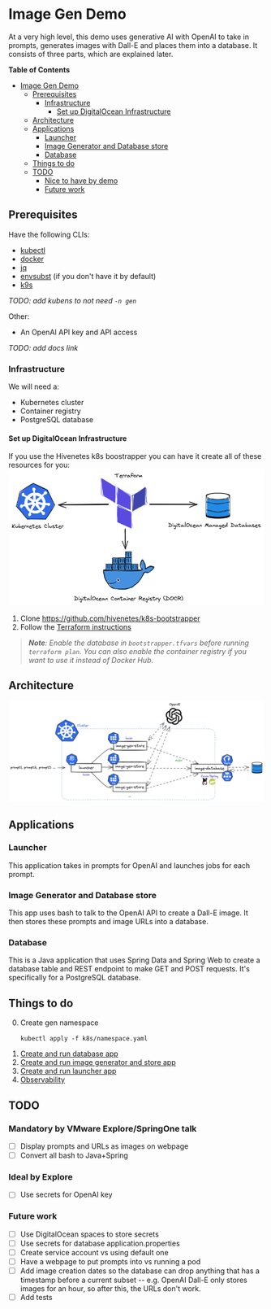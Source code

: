 # Image Gen Demo

At a very high level, this demo uses generative AI with OpenAI to take in prompts, generates images with Dall-E and places them into a database. It consists of three parts, which are explained later.

**Table of Contents**
- [Image Gen Demo](#image-gen-demo)
  - [Prerequisites](#prerequisites)
    - [Infrastructure](#infrastructure)
      - [Set up DigitalOcean Infrastructure](#set-up-digitalocean-infrastructure)
  - [Architecture](#architecture)
  - [Applications](#applications)
    - [Launcher](#launcher)
    - [Image Generator and Database store](#image-generator-and-database-store)
    - [Database](#database)
  - [Things to do](#things-to-do)
  - [TODO](#todo)
    - [Nice to have by demo](#nice-to-have-by-demo)
    - [Future work](#future-work)


## Prerequisites
Have the following CLIs:
- [kubectl](https://kubernetes.io/docs/tasks/tools/#kubectl)
- [docker](https://docs.docker.com/engine/install/)
- [jq](https://jqlang.github.io/jq/download/)
- [envsubst](https://pypi.org/project/envsubst/) (if you don't have it by default)
- [k9s](https://k9scli.io/topics/install/)

**TODO*: add kubens to not need `-n gen`*

Other:
- An OpenAI API key and API access
  
**TODO*: add docs link*

### Infrastructure
We will need a:
- Kubernetes cluster
- Container registry
- PostgreSQL database

#### Set up DigitalOcean Infrastructure
If you use the Hivenetes k8s boostrapper you can have it create all of these resources for you:
![](static/digital-ocean-infra.png)

1. Clone https://github.com/hivenetes/k8s-bootstrapper
2. Follow the [Terraform instructions](https://github.com/hivenetes/k8s-bootstrapper/blob/main/infrastructure/terraform/README.md)

  > ***Note**: Enable the database in `bootstrapper.tfvars` before running `terraform plan`. You can also enable the container registry if you want to use it instead of Docker Hub.*

## Architecture
![](static/architecturev2.png)

## Applications

### Launcher
This application takes in prompts for OpenAI and launches jobs for each prompt.

### Image Generator and Database store
This app uses bash to talk to the OpenAI API to create a Dall-E image. It then stores these prompts and image URLs into a database.

### Database
This is a Java application that uses Spring Data and Spring Web to create a database table and REST endpoint to make GET and POST requests. It's specifically for a PostgreSQL database.

## Things to do
0. Create gen namespace 
   ```console
   kubectl apply -f k8s/namespace.yaml
   ```
1. [Create and run database app](apps/image-database/README.md)
2. [Create and run image generator and store app](apps/image-gen-store/README.md)
3. [Create and run launcher app](apps/launcher/README.md)
4. [Observability](observability/README.md)

## TODO
### Mandatory by VMware Explore/SpringOne talk
- [ ] Display prompts and URLs as images on webpage
- [ ] Convert all bash to Java+Spring

### Ideal by Explore
- [ ] Use secrets for OpenAI key

### Future work
- [ ] Use DigitalOcean spaces to store secrets
- [ ] Use secrets for database application.properties
- [ ] Create service account vs using default one
- [ ] Have a webpage to put prompts into vs running a pod
- [ ] Add image creation dates so the database can drop anything that has a timestamp before a current subset -- e.g. OpenAI Dall-E only stores images for an hour, so after this, the URLs don't work.
- [ ] Add tests
